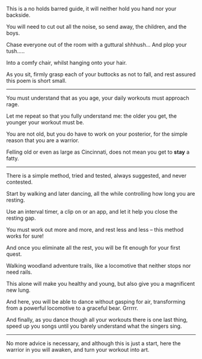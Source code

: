 This is a no holds barred guide,
it will neither hold you hand nor your backside.

You will need to cut out all the noise,
so send away, the children, and the boys.

Chase everyone out of the room with a guttural shhhush...
And plop your tush…..

Into a comfy chair,
whilst hanging onto your hair.

As you sit, firmly grasp each of your buttocks as not to fall,
and rest assured this poem is short small.

---

You must understand that as you age,
your daily workouts must approach rage.

Let me repeat so that you fully understand me:
the older you get, the younger your workout must be.

You are not old, but you do have to work on your posterior,
for the simple reason that you are a warrior.

Felling old or even as large as Cincinnati,
does not mean you get to __stay__ a fatty.

---

There is a simple method, tried and tested,
always suggested, and never contested.

Start by walking and later dancing,
all the while controlling how long you are resting.

Use an interval timer, a clip on or an app,
and let it help you close the resting gap.

You must work out more and more,
and rest less and less – this method works for sure!

And once you eliminate all the rest,
you will be fit enough for your first quest.

Walking woodland adventure trails,
like a locomotive that neither stops nor need rails.

This alone will make you healthy and young,
but also give you a magnificent new lung.

And here, you will be able to dance without gasping for air,
transforming from a powerful locomotive to a graceful bear. Grrrrr.

And finally, as you dance though all your workouts there is one last thing,
speed up you songs until you barely understand what the singers sing.

---

No more advice is necessary, and although this is just a start,
here the warrior in you will awaken, and turn your workout into art.
